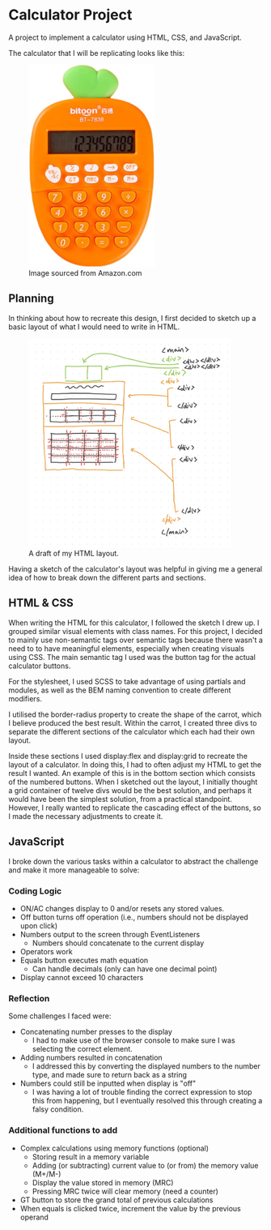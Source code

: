 # Calculator Project

A project to implement a calculator using HTML, CSS, and JavaScript.

The calculator that I will be replicating looks like this:

<figure>
    <img alt="May be a carrot-themed calculator" src="./reference-images/calculator-reference.jpg" height="400">
    <figcaption>Image sourced from Amazon.com</figcaption>
</figure>

## Planning

In thinking about how to recreate this design, I first decided to sketch up a basic layout of what I would need to write in HTML.

<figure>
    <img alt="May be a sketch of a HTML layout" src="./reference-images/IMG_22DBD6AB998A-1.jpeg" width="400">
    <figcaption> A draft of my HTML layout.</figcaption>
</figure>

Having a sketch of the calculator's layout was helpful in giving me a general idea of how to break down the different parts and sections.

## HTML & CSS

When writing the HTML for this calculator, I followed the sketch I drew up. I grouped similar visual elements with class names. For this project, I decided to mainly use non-semantic tags over semantic tags because there wasn't a need to to have meaningful elements, especially when creating visuals using CSS. The main semantic tag I used was the button tag for the actual calculator buttons.

For the stylesheet, I used SCSS to take advantage of using partials and modules, as well as the BEM naming convention to create different modifiers.

I utilised the border-radius property to create the shape of the carrot, which I believe produced the best result. Within the carrot, I created three divs to separate the different sections of the calculator which each had their own layout.

Inside these sections I used display:flex and display:grid to recreate the layout of a calculator. In doing this, I had to often adjust my HTML to get the result I wanted. An example of this is in the bottom section which consists of the numbered buttons. When I sketched out the layout, I initially thought a grid container of twelve divs would be the best solution, and perhaps it would have been the simplest solution, from a practical standpoint. However, I really wanted to replicate the cascading effect of the buttons, so I made the necessary adjustments to create it.

## JavaScript

I broke down the various tasks within a calculator to abstract the challenge and make it more manageable to solve:

### Coding Logic

-   ON/AC changes display to 0 and/or resets any stored values.
-   Off button turns off operation (i.e., numbers should not be displayed upon click)
-   Numbers output to the screen through EventListeners
    -   Numbers should concatenate to the current display
-   Operators work
-   Equals button executes math equation
    -   Can handle decimals (only can have one decimal point)
-   Display cannot exceed 10 characters

### Reflection

Some challenges I faced were:

-   Concatenating number presses to the display
    -   I had to make use of the browser console to make sure I was selecting the correct element.
-   Adding numbers resulted in concatenation
    -   I addressed this by converting the displayed numbers to the number type, and made sure to return back as a string
-   Numbers could still be inputted when display is "off"
    -   I was having a lot of trouble finding the correct expression to stop this from happening, but I eventually resolved this through creating a falsy condition.

### Additional functions to add

-   Complex calculations using memory functions (optional)
    -   Storing result in a memory variable
    -   Adding (or subtracting) current value to (or from) the memory value (M+/M-)
    -   Display the value stored in memory (MRC)
    -   Pressing MRC twice will clear memory (need a counter)
-   GT button to store the grand total of previous calculations
-   When equals is clicked twice, increment the value by the previous operand
